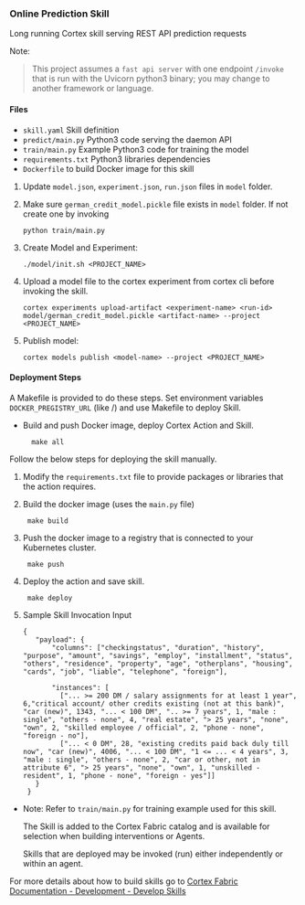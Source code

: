 ### Online Prediction Skill

Long running Cortex skill serving REST API prediction requests

Note:
> This project assumes a `fast api server` with one endpoint `/invoke` that is run with the Uvicorn python3 binary; you may change to another framework or language.


#### Files
* `skill.yaml` Skill definition
* `predict/main.py` Python3 code serving the daemon API
* `train/main.py` Example Python3 code for training the model
* `requirements.txt` Python3 libraries dependencies
* `Dockerfile` to build Docker image for this skill

1. Update `model.json`, `experiment.json`, `run.json` files in `model` folder. 
2. Make sure `german_credit_model.pickle` file exists in `model` folder. 
If not create one by invoking 

       python train/main.py
       
3. Create Model and Experiment:
            
       ./model/init.sh <PROJECT_NAME> 
        
4. Upload a model file to the cortex experiment from cortex cli before invoking the skill.

       cortex experiments upload-artifact <experiment-name> <run-id> model/german_credit_model.pickle <artifact-name> --project <PROJECT_NAME>
       
5. Publish model:

       cortex models publish <model-name> --project <PROJECT_NAME>

#### Deployment Steps

A Makefile is provided to do these steps. Set environment variables `DOCKER_PREGISTRY_URL` (like <docker-registry-url>/<namespace-org>) and use Makefile to deploy Skill.<br>
* Build and push Docker image, deploy Cortex Action and Skill.
        
        make all 

Follow the below steps for deploying the skill manually.

1. Modify the `requirements.txt` file to provide packages or libraries that the action requires.
2. Build the docker image (uses the `main.py` file)
  
        make build
 
3. Push the docker image to a registry that is connected to your Kubernetes cluster.
  
        make push
  
4. Deploy the action and save skill.
  
        make deploy
  
5. Sample Skill Invocation Input
    
       {
          "payload": {
              "columns": ["checkingstatus", "duration", "history", "purpose", "amount", "savings", "employ", "installment", "status", "others", "residence", "property", "age", "otherplans", "housing", "cards", "job", "liable", "telephone", "foreign"],
        
              "instances": [
                ["... >= 200 DM / salary assignments for at least 1 year", 6,"critical account/ other credits existing (not at this bank)", "car (new)", 1343, "... < 100 DM", ".. >= 7 years", 1, "male : single", "others - none", 4, "real estate", "> 25 years", "none", "own", 2, "skilled employee / official", 2, "phone - none", "foreign - no"],
                ["... < 0 DM", 28, "existing credits paid back duly till now", "car (new)", 4006, "... < 100 DM", "1 <= ... < 4 years", 3, "male : single", "others - none", 2, "car or other, not in attribute 6", "> 25 years", "none", "own", 1, "unskilled - resident", 1, "phone - none", "foreign - yes"]]
          }
        }

* Note: Refer to `train/main.py`  for training example used for this skill.
   
   The Skill is added to the Cortex Fabric catalog and is available for selection when building interventions or Agents.

   Skills that are deployed may be invoked (run) either independently or within an agent.

For more details about how to build skills go to [Cortex Fabric Documentation - Development - Develop Skills](https://cognitivescale.github.io/cortex-fabric/docs/development/define-skills)
